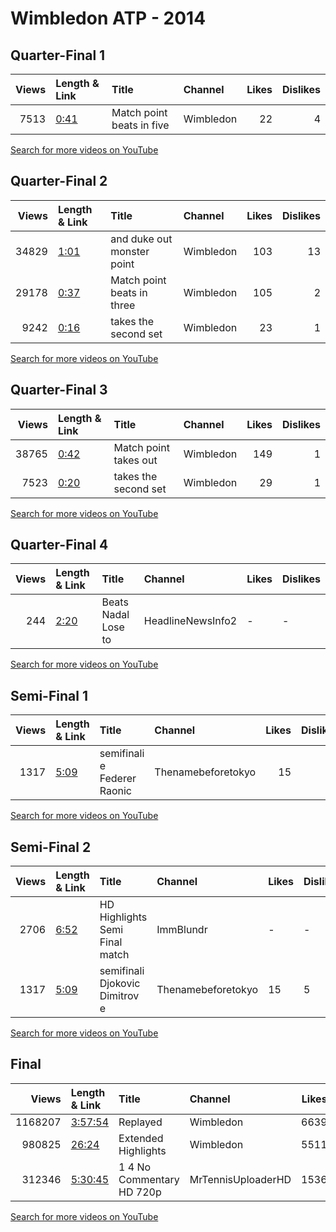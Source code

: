 
# Wimbledon ATP - 2014

## Quarter-Final 1
|   Views | Length & Link                                       | Title                       | Channel   |   Likes |   Dislikes |
|--------:|:----------------------------------------------------|:----------------------------|:----------|--------:|-----------:|
|    7513 | [0:41](https://www.youtube.com/watch?v=Mqaj3kje0KE) | Match point  beats  in five | Wimbledon |      22 |          4 |

[Search for more videos on YouTube](https://www.youtube.com/results?search_query=%22wimbledon%22+%22Djokovic%22+%22Cilic%22+%222014%22+%22highlights%22)     

## Quarter-Final 2
|   Views | Length & Link                                       | Title                         | Channel   |   Likes |   Dislikes |
|--------:|:----------------------------------------------------|:------------------------------|:----------|--------:|-----------:|
|   34829 | [1:01](https://www.youtube.com/watch?v=4bXTJed-R5M) | and  duke out monster point   | Wimbledon |     103 |         13 |
|   29178 | [0:37](https://www.youtube.com/watch?v=bwEZe__vCoE) | Match point   beats  in three | Wimbledon |     105 |          2 |
|    9242 | [0:16](https://www.youtube.com/watch?v=jTvFWkvJ5i0) | takes the second set          | Wimbledon |      23 |          1 |

[Search for more videos on YouTube](https://www.youtube.com/results?search_query=%22wimbledon%22+%22Dimitrov%22+%22Murray%22+%222014%22+%22highlights%22)     

## Quarter-Final 3
|   Views | Length & Link                                       | Title                  | Channel   |   Likes |   Dislikes |
|--------:|:----------------------------------------------------|:-----------------------|:----------|--------:|-----------:|
|   38765 | [0:42](https://www.youtube.com/watch?v=7Qxrqv_9qUU) | Match point  takes out | Wimbledon |     149 |          1 |
|    7523 | [0:20](https://www.youtube.com/watch?v=xFpR9rENKq0) | takes the second set   | Wimbledon |      29 |          1 |

[Search for more videos on YouTube](https://www.youtube.com/results?search_query=%22wimbledon%22+%22Federer%22+%22Wawrinka%22+%222014%22+%22highlights%22)     

## Quarter-Final 4
|   Views | Length & Link                                       | Title               | Channel           | Likes   | Dislikes   |
|--------:|:----------------------------------------------------|:--------------------|:------------------|:--------|:-----------|
|     244 | [2:20](https://www.youtube.com/watch?v=PCX6Jo_1g80) | Beats Nadal Lose to | HeadlineNewsInfo2 | -       | -          |

[Search for more videos on YouTube](https://www.youtube.com/results?search_query=%22wimbledon%22+%22Raonic%22+%22Kyrgios%22+%222014%22+%22highlights%22)     

## Semi-Final 1
|   Views | Length & Link                                       | Title                         | Channel            |   Likes |   Dislikes |
|--------:|:----------------------------------------------------|:------------------------------|:-------------------|--------:|-----------:|
|    1317 | [5:09](https://www.youtube.com/watch?v=m8IlpWJklNk) | semifinali   e Federer Raonic | Thenamebeforetokyo |      15 |          5 |

[Search for more videos on YouTube](https://www.youtube.com/results?search_query=%22wimbledon%22+%22Djokovic%22+%22Dimitrov%22+%222014%22+%22highlights%22)     

## Semi-Final 2
|   Views | Length & Link                                       | Title                          | Channel            | Likes   | Dislikes   |
|--------:|:----------------------------------------------------|:-------------------------------|:-------------------|:--------|:-----------|
|    2706 | [6:52](https://www.youtube.com/watch?v=iEbtB3HfDcs) | HD Highlights Semi Final match | ImmBlundr          | -       | -          |
|    1317 | [5:09](https://www.youtube.com/watch?v=m8IlpWJklNk) | semifinali Djokovic Dimitrov e | Thenamebeforetokyo | 15      | 5          |

[Search for more videos on YouTube](https://www.youtube.com/results?search_query=%22wimbledon%22+%22Federer%22+%22Raonic%22+%222014%22+%22highlights%22)     

## Final
|   Views | Length & Link                                          | Title                      | Channel            |   Likes |   Dislikes |
|--------:|:-------------------------------------------------------|:---------------------------|:-------------------|--------:|-----------:|
| 1168207 | [3:57:54](https://www.youtube.com/watch?v=OWBdi9uwMVw) | Replayed                   | Wimbledon          |    6639 |        459 |
|  980825 | [26:24](https://www.youtube.com/watch?v=4kzHQt61fos)   | Extended Highlights        | Wimbledon          |    5511 |        349 |
|  312346 | [5:30:45](https://www.youtube.com/watch?v=sqKssPlENK4) | 1  4 No Commentary HD 720p | MrTennisUploaderHD |    1536 |         71 |

[Search for more videos on YouTube](https://www.youtube.com/results?search_query=%22wimbledon%22+%22Djokovic%22+%22Federer%22+%222014%22+%22highlights%22)     
